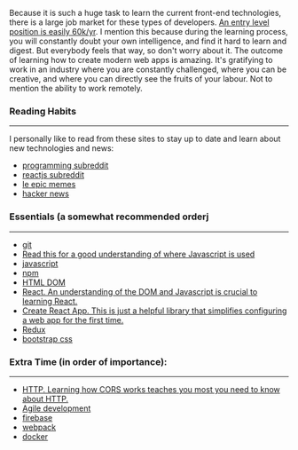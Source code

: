 Because it is such a huge task to learn the current front-end technologies, there is a large job market for these types of developers. [An entry level position is easily 60k/yr](http://www.payscale.com/research/US/Skill=React.js/Salary). I mention this because during the learning process, you will constantly doubt your own intelligence, and find it hard to learn and digest. But everybody feels that way, so don't worry about it. The outcome of learning how to create modern web apps is amazing. It's gratifying to work in an industry where you are constantly challenged, where you can be creative, and where you can directly see the fruits of your labour. Not to mention the ability to work remotely.

### Reading Habits 
---
I personally like to read from these sites to stay up to date and learn about new technologies and news:
- [programming subreddit](reddit.com/r/programming)
- [reactjs subreddit](reddit.com/r/reactjs)
- [le epic memes](reddit.com/r/ProgrammerHumor)
- [hacker news](https://news.ycombinator.com/)

### Essentials (a somewhat recommended orderj
---
- [git](https://try.github.io/levels/1/challenges/1)
- [Read this for a good understanding of where Javascript is used](https://medium.com/@bojzi/overview-of-the-javascript-ecosystem-8ec4a0b7a7be)
- [javascript](https://javascript.info/)
- [npm](https://www.tutorialspoint.com/nodejs/nodejs_npm.htm)
- [HTML DOM](https://developer.mozilla.org/en-US/docs/Web/API/Document_Object_Model/Introduction)
- [React. An understanding of the DOM and Javascript is crucial to learning React.](https://facebook.github.io/react/)
- [Create React App. This is just a helpful library that simplifies configuring a web app for the first time.](https://github.com/facebookincubator/create-react-app)
- [Redux](http://redux.js.org/)
- [bootstrap css](http://getbootstrap.com/)


### Extra Time (in order of importance):
---
- [HTTP. Learning how CORS works teaches you most you need to know about HTTP.](https://developer.mozilla.org/en-US/docs/Web/HTTP/Access_control_CORS)
- [Agile development](https://en.wikipedia.org/wiki/Agile_software_development)
- [firebase](https://firebase.google.com/)
- [webpack](https://webpack.github.io/)
- [docker](https://www.docker.com/)

